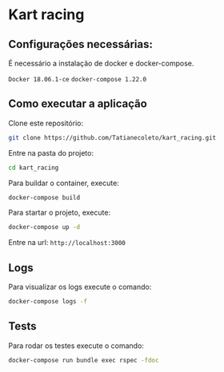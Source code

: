 # Kart racing

## Configurações necessárias:
É necessário a instalação de docker e docker-compose.

`Docker 18.06.1-ce`
`docker-compose 1.22.0`
## Como executar a aplicação

Clone este repositório:

```bash
git clone https://github.com/Tatianecoleto/kart_racing.git
```

Entre na pasta do projeto:
```bash
cd kart_racing
```

Para buildar o container, execute:
```bash
docker-compose build
```
Para startar o projeto, execute:
```bash
docker-compose up -d
```
Entre na url:
`http://localhost:3000`

## Logs
Para visualizar os logs execute o comando:
```bash
docker-compose logs -f
```
## Tests
Para rodar os testes execute o comando:
```bash
docker-compose run bundle exec rspec -fdoc
```